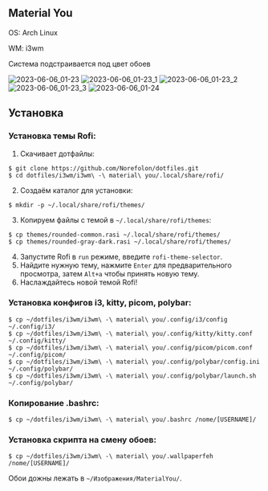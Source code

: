 Material You
--
OS: Arch Linux

WM: i3wm

Система подстраивается под цвет обоев

![2023-06-06_01-23](https://github.com/Norefolon/dotfiles/assets/112607231/9e3770e2-27f9-42cd-8b6c-fbe23c783517)
![2023-06-06_01-23_1](https://github.com/Norefolon/dotfiles/assets/112607231/b695616e-737e-41e8-879a-517b0068a434)
![2023-06-06_01-23_2](https://github.com/Norefolon/dotfiles/assets/112607231/7a8bfd7f-3061-4aef-992f-98273e01f450)
![2023-06-06_01-23_3](https://github.com/Norefolon/dotfiles/assets/112607231/c83123d7-7f6a-4977-8b79-67c468ee9548)
![2023-06-06_01-24](https://github.com/Norefolon/dotfiles/assets/112607231/e01ec57d-719f-4ac3-87f2-cb81708fe937)

Установка
--
### Установка темы Rofi:

1. Скачивает дотфайлы:
```
$ git clone https://github.com/Norefolon/dotfiles.git
$ cd dotfiles/i3wm/i3wm\ -\ material\ you/.local/share/rofi/
```

2. Создаём каталог для установки:
```
$ mkdir -p ~/.local/share/rofi/themes/
```

3. Копируем файлы с темой в `~/.local/share/rofi/themes`:
```
$ cp themes/rounded-common.rasi ~/.local/share/rofi/themes/
$ cp themes/rounded-gray-dark.rasi ~/.local/share/rofi/themes/
```

4. Запустите Rofi в `run` режиме, введите `rofi-theme-selector`.
5. Найдите нужную тему, нажмите `Enter` для предварительного просмотра, затем `Alt+a` чтобы принять новую тему.
6. Наслаждайтесь новой темой Rofi!

### Установка конфигов i3, kitty, picom, polybar:
```
$ cp ~/dotfiles/i3wm/i3wm\ -\ material\ you/.config/i3/config ~/.config/i3/
$ cp ~/dotfiles/i3wm/i3wm\ -\ material\ you/.config/kitty/kitty.conf ~/.config/kitty/
$ cp ~/dotfiles/i3wm/i3wm\ -\ material\ you/.config/picom/picom.conf ~/.config/picom/
$ cp ~/dotfiles/i3wm/i3wm\ -\ material\ you/.config/polybar/config.ini ~/.config/polybar/
$ cp ~/dotfiles/i3wm/i3wm\ -\ material\ you/.config/polybar/launch.sh ~/.config/polybar/
```

### Копирование .bashrc:
```
$ cp ~/dotfiles/i3wm/i3wm\ -\ material\ you/.bashrc /nome/[USERNAME]/
```

### Установка скрипта на смену обоев:
```
$ cp ~/dotfiles/i3wm/i3wm\ -\ material\ you/.wallpaperfeh /nome/[USERNAME]/
```

Обои дожны лежать в `~/Изображения/MaterialYou/`.
